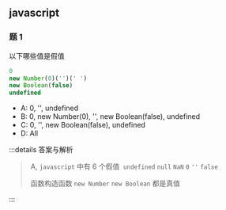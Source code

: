 ## javascript

### 题 1

以下哪些值是假值

```js
0
new Number(0)('')(' ')
new Boolean(false)
undefined
```

- A: 0, '', undefined
- B: 0, new Number(0), '', new Boolean(false), undefined
- C: 0, '', new Boolean(false), undefined
- D: All

:::details 答案与解析

> A, `javascript` 中有 6 个假值
> `undefined` `null` `NaN` `0` `''` `false`
>
> 函数构造函数 `new Number` `new Boolean` 都是真值  

:::
